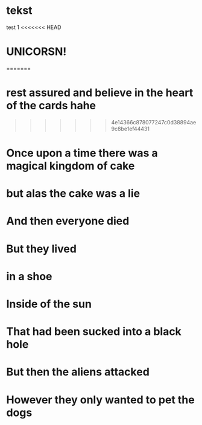 # tekst
test 1
<<<<<<< HEAD
# UNICORSN!
=======
# rest assured and believe in the heart of the cards hahe
>>>>>>> 4e14366c878077247c0d38894ae9c8be1ef44431
# Once upon a time there was a magical kingdom of cake
# but alas the cake was a lie
# And then everyone died
# But they lived
# in a shoe
# Inside of the sun
# That had been sucked into a black hole 
# But then the aliens attacked
# However they only wanted to pet the dogs